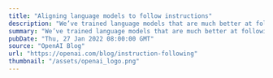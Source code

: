 ```yaml
---
title: "Aligning language models to follow instructions"
description: "We’ve trained language models that are much better at following user intentions than GPT-3 while also making them more truthful and less toxic, using techniques developed through our alignment research. These InstructGPT models, which are trained with humans in the loop, are now deployed as the default language models on our API."
summary: "We’ve trained language models that are much better at following user intentions than GPT-3 while also making them more truthful and less toxic, using techniques developed through our alignment research. These InstructGPT models, which are trained with humans in the loop, are now deployed as the default language models on our API."
pubDate: "Thu, 27 Jan 2022 08:00:00 GMT"
source: "OpenAI Blog"
url: "https://openai.com/blog/instruction-following"
thumbnail: "/assets/openai_logo.png"
---
```



